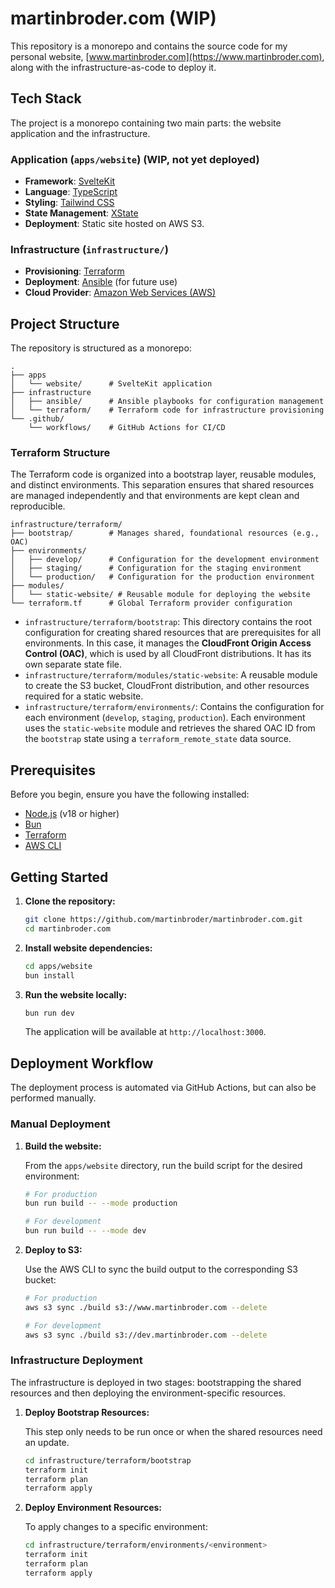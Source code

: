 # martinbroder.com (WIP)

This repository is a monorepo and contains the source code for my personal website, [www.martinbroder.com](https://www.martinbroder.com), along with the infrastructure-as-code to deploy it.

## Tech Stack

The project is a monorepo containing two main parts: the website application and the infrastructure.

### Application (`apps/website`) (WIP, not yet deployed)

*   **Framework**: [SvelteKit](https://kit.svelte.dev/)
*   **Language**: [TypeScript](https://www.typescriptlang.org/)
*   **Styling**: [Tailwind CSS](https://tailwindcss.com/)
*   **State Management**: [XState](https://xstate.js.org/)
*   **Deployment**: Static site hosted on AWS S3.

### Infrastructure (`infrastructure/`)

*   **Provisioning**: [Terraform](https://www.terraform.io/)
*   **Deployment**: [Ansible](https://www.ansible.com/) (for future use)
*   **Cloud Provider**: [Amazon Web Services (AWS)](https://aws.amazon.com/)

## Project Structure

The repository is structured as a monorepo:

```
.
├── apps
│   └── website/      # SvelteKit application
├── infrastructure
│   ├── ansible/      # Ansible playbooks for configuration management
│   └── terraform/    # Terraform code for infrastructure provisioning
└── .github/
    └── workflows/    # GitHub Actions for CI/CD
```

### Terraform Structure

The Terraform code is organized into a bootstrap layer, reusable modules, and distinct environments. This separation ensures that shared resources are managed independently and that environments are kept clean and reproducible.

```
infrastructure/terraform/
├── bootstrap/        # Manages shared, foundational resources (e.g., OAC)
├── environments/
│   ├── develop/      # Configuration for the development environment
│   ├── staging/      # Configuration for the staging environment
│   └── production/   # Configuration for the production environment
├── modules/
│   └── static-website/ # Reusable module for deploying the website
└── terraform.tf      # Global Terraform provider configuration
```

*   `infrastructure/terraform/bootstrap`: This directory contains the root configuration for creating shared resources that are prerequisites for all environments. In this case, it manages the **CloudFront Origin Access Control (OAC)**, which is used by all CloudFront distributions. It has its own separate state file.
*   `infrastructure/terraform/modules/static-website`: A reusable module to create the S3 bucket, CloudFront distribution, and other resources required for a static website.
*   `infrastructure/terraform/environments/`: Contains the configuration for each environment (`develop`, `staging`, `production`). Each environment uses the `static-website` module and retrieves the shared OAC ID from the `bootstrap` state using a `terraform_remote_state` data source.

## Prerequisites

Before you begin, ensure you have the following installed:

*   [Node.js](https://nodejs.org/) (v18 or higher)
*   [Bun](https://bun.sh/)
*   [Terraform](https://learn.hashicorp.com/tutorials/terraform/install-cli)
*   [AWS CLI](https://aws.amazon.com/cli/)

## Getting Started

1.  **Clone the repository:**

    ```bash
    git clone https://github.com/martinbroder/martinbroder.com.git
    cd martinbroder.com
    ```

2.  **Install website dependencies:**

    ```bash
    cd apps/website
    bun install
    ```

3.  **Run the website locally:**

    ```bash
    bun run dev
    ```

    The application will be available at `http://localhost:3000`.

## Deployment Workflow

The deployment process is automated via GitHub Actions, but can also be performed manually.

### Manual Deployment

1.  **Build the website:**

    From the `apps/website` directory, run the build script for the desired environment:

    ```bash
    # For production
    bun run build -- --mode production

    # For development
    bun run build -- --mode dev
    ```

2.  **Deploy to S3:**

    Use the AWS CLI to sync the build output to the corresponding S3 bucket:

    ```bash
    # For production
    aws s3 sync ./build s3://www.martinbroder.com --delete

    # For development
    aws s3 sync ./build s3://dev.martinbroder.com --delete
    ```

### Infrastructure Deployment

The infrastructure is deployed in two stages: bootstrapping the shared resources and then deploying the environment-specific resources.

1.  **Deploy Bootstrap Resources:**

    This step only needs to be run once or when the shared resources need an update.

    ```bash
    cd infrastructure/terraform/bootstrap
    terraform init
    terraform plan
    terraform apply
    ```

2.  **Deploy Environment Resources:**

    To apply changes to a specific environment:

    ```bash
    cd infrastructure/terraform/environments/<environment>
    terraform init
    terraform plan
    terraform apply
    ```
